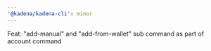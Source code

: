 ```yaml
---
'@kadena/kadena-cli': minor
---
```


Feat: "add-manual" and "add-from-wallet" sub command as part of account command
